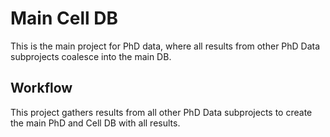 # Main Cell DB

This is the main project for PhD data, where all results from other PhD Data subprojects coalesce into the main DB.

## Workflow

This project gathers results from all other PhD Data subprojects to create the main PhD and Cell DB with all results.
